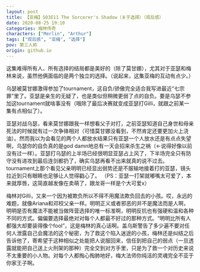 ```yaml
---
layout: post
title: 【亚梅】S03E11 The Sorcerer's Shadow（关于选择）（观后感）
date: 2020-08-25 19:10
categories: 梅林传奇
characters: ["Merlin", "Arthur"]
tags: ["观后感", "亚梅", "选择"]
pov: 第三人称
origin: github.io
---
```


这集难得所有人、所有选择的结局都是美好的（除了莫甘娜），尤其对于亚瑟和梅林来说，虽然他俩面临的是两个独立的选择。（说起来，这集亚梅的互动有点少。）

乌瑟被莫甘娜激得参加了tournament，这自负/骄傲完全适合我写进最近“七宗罪”里了。亚瑟是亲生的无疑了，也是类似但稍微更弱了点的自负。要是乌瑟不参加这tournament就啥事没有（哦除了最后决赛就变成亚瑟打Gilli，就跟之前某一集有点相似了）。

亚瑟对战乌瑟，看来莫甘娜跟我一样想看父子对打，之前亚瑟知道自己身世和母亲死法的时候就有过一次争锋相对（可惜莫甘娜没看到，不然肯定还要更加火上浇油）。然而我以为会看见的两个人都放水结果只有亚瑟一个人放水还是有点点失望啊，乌瑟你的自负真的是god damn地总有一天会招来杀生之祸（←说得好像以前没有过一样）。亚瑟打乌瑟的上半场已经很明显亚瑟占上风了，下半场完全只有防守没有进攻到最后连剑都扔了，确实乌瑟再看不出来就真的说不过去。tournament上那个看见父亲明明已经显出弱势还是不服输地接着打的亚瑟，镜头拉近到只有眼睛也足够让人觉得戳心了。 （PS：亚瑟一打架就嘟嘴太可爱了，本来就厚唇，这简直越发像在卖萌了，跟龙哥一样是个大可爱x）

梅林对Gilli，又来一个因为被欺负所以不得不用魔法欺负回去的小孩。哎，永远的难题，就像Ariana和邓校父亲一样。明明正义或者邪恶的并不是魔法而是人啊，明明是否有魔法不能被当做阵营选择的唯一标准啊，明明反抗也有强硬和温和各种不同的方式。偏偏要选择最绝对对每个人都最不好过的那种方式。“明明比所有人都强大却要装得像个fool”，这是梅林的真心话啊。盖乌斯警告了多少遍不要对任何人泄露自己会魔法的这个秘密，为了救这个陷入迷途的小孩，梅林还是纠结之后告诉他了，寄希望于这种相似之处能把人说服回来，信任到把自己的弱点（一旦透露就能把自己送上火刑架的那种）完全交到对方手里，只是为了救一个对历史来说不太重要的小人物。对每个人都掏心掏肺地好，梅大法师你纯洁的灵魂完全不亚于你家王子啊。